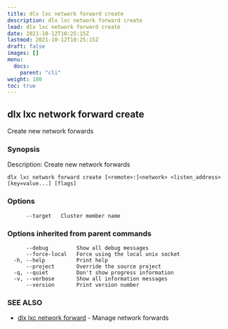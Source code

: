 ```yaml
---
title: dlx lxc network forward create
description: dlx lxc network forward create
lead: dlx lxc network forward create
date: 2021-10-12T10:25:15Z
lastmod: 2021-10-12T10:25:15Z
draft: false
images: []
menu:
  docs:
    parent: "cli"
weight: 100
toc: true
---
```

## dlx lxc network forward create

Create new network forwards

### Synopsis

Description:
  Create new network forwards



```
dlx lxc network forward create [<remote>:]<network> <listen_address> [key=value...] [flags]
```

### Options

```
      --target   Cluster member name
```

### Options inherited from parent commands

```
      --debug         Show all debug messages
      --force-local   Force using the local unix socket
  -h, --help          Print help
      --project       Override the source project
  -q, --quiet         Don't show progress information
  -v, --verbose       Show all information messages
      --version       Print version number
```

### SEE ALSO

* [dlx lxc network forward](/docs/cmd/dlx_lxc_network_forward)	 - Manage network forwards

